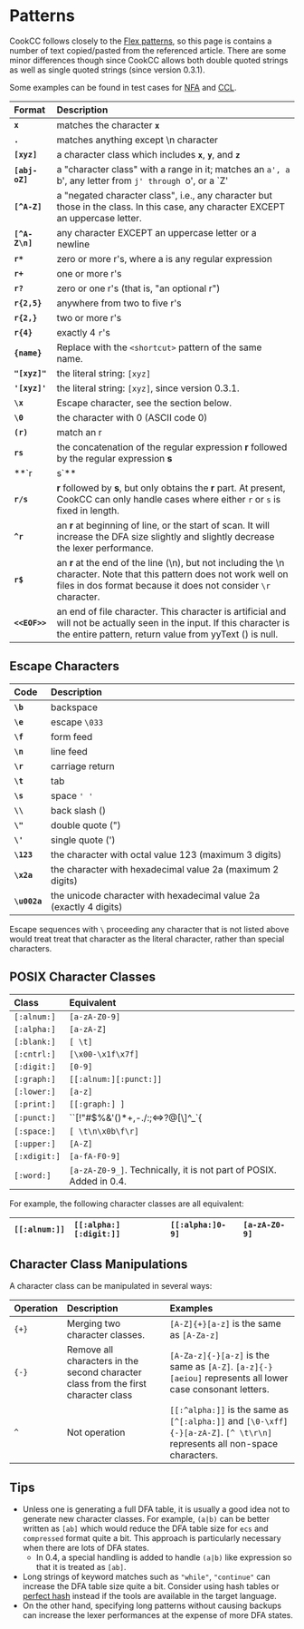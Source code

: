 

# Patterns #

CookCC follows closely to the [Flex patterns](http://dinosaur.compilertools.net/flex/flex_7.html), so this page is contains a number of text copied/pasted from the referenced article.  There are some minor differences though since CookCC allows both double quoted strings as well as single quoted strings (since version 0.3.1).

Some examples can be found in test cases for [NFA](http://code.google.com/p/cookcc/source/browse/trunk/tests/java/lexer/nfa/) and [CCL](http://code.google.com/p/cookcc/source/browse/trunk/tests/java/lexer/ccl/).

| **Format** | **Description** |
|:-----------|:----------------|
| **`x`** | matches the character **`x`** |
| **`.`** | matches anything except \n character |
| **`[xyz]`** | a character class which includes **`x`**, **`y`**, and **`z`** |
| **`[abj-oZ]`** | a "character class" with a range in it; matches an `a', a `b', any letter from `j' through `o', or a `Z' |
| **`[^A-Z]`** | a "negated character class", i.e., any character but those in the class. In this case, any character EXCEPT an uppercase letter. |
| **`[^A-Z\n]`** | any character EXCEPT an uppercase letter or a newline |
| **`r*`** | zero or more r's, where a is any regular expression |
| **`r+`** | one or more r's |
| **`r?`** | zero or one r's (that is, "an optional r") |
| **`r{2,5} `** | anywhere from two to five r's |
| **`r{2,} `** | two or more r's |
| **`r{4} `** | exactly 4 `r`'s |
| **` {name} `** | Replace with the `<shortcut>` pattern of the same name. |
| **`"[xyz]"`** | the literal string: `[xyz]` |
| **`'[xyz]'`** | the literal string: `[xyz]`, since version 0.3.1. |
| **`\x`** | Escape character, see the section below. |
| **`\0`** | the character with 0 (ASCII code 0) |
| **`(r)`** | match an r |
| **`rs`** | the concatenation of the regular expression **r** followed by the regular expression **s** |
| **`r|s`** | either an **`r`** or an **`s`**. |
| **`r/s`** | **r** followed by **s**, but only obtains the **r** part.  At present, CookCC can only handle cases where either `r` or `s` is fixed in length. |
| **`^r`** | an **r** at beginning of line, or the start of scan.  It will increase the DFA size slightly and slightly decrease the lexer performance. |
| **`r$`** | an **r** at the end of the line (\n), but not including the \n character.  Note that this pattern does not work well on files in dos format because it does not consider `\r` character. |
| **`<<EOF>>`** | an end of file character.  This character is artificial and will not be actually seen in the input.  If this character is the entire pattern, return value from yyText () is null. |

## Escape Characters ##
| **Code** | **Description** |
|:---------|:----------------|
| **`\b`** | backspace |
| **`\e`**| escape `\033` |
| **`\f`** | form feed |
| **`\n`** | line feed |
| **`\r`** | carriage return |
| **`\t`**| tab |
| **`\s`**| space `' '` |
| **`\\`** | back slash (\) |
| **`\"`** | double quote (") |
| **`\'`** | single quote (') |
| **`\123`** | the character with octal value 123 (maximum 3 digits) |
| **`\x2a`** | the character with hexadecimal value 2a (maximum 2 digits) |
| **`\u002a`** | the unicode character with hexadecimal value 2a (exactly 4 digits) |

Escape sequences with `\` proceeding any character that is not listed above would treat treat that character as the literal character, rather than special characters.

## POSIX Character Classes ##
| **Class** | **Equivalent** |
|:----------|:---------------|
| `[:alnum:]` | `[a-zA-Z0-9]` |
| `[:alpha:]` | `[a-zA-Z]` |
| `[:blank:]` | `[ \t]` |
| `[:cntrl:]` | `[\x00-\x1f\x7f]` |
| `[:digit:]` | `[0-9]` |
| `[:graph:]` | `[[:alnum:][:punct:]]` |
| `[:lower:]` | `[a-z]` |
| `[:print:]` | `[[:graph:] ]` |
| `[:punct:]` | ``[!"#$%&'()*+,-./:;<=>?@[\\\]^_`{|}~]`` |
| `[:space:]` | `[ \t\n\x0b\f\r]` |
| `[:upper:]` | `[A-Z]` |
| `[:xdigit:]` | `[a-fA-F0-9]` |
| `[:word:]` | `[a-zA-Z0-9_]`.  Technically, it is not part of POSIX. Added in 0.4.|

For example, the following character classes are all equivalent:

| `[[:alnum:]]` | `[[:alpha:][:digit:]]` | `[[:alpha:]0-9]` | `[a-zA-Z0-9]` |
|:--------------|:-----------------------|:-----------------|:--------------|

## Character Class Manipulations ##
A character class can be manipulated in several ways:

| **Operation** | **Description** | **Examples** |
|:--------------|:----------------|:-------------|
| ` {+} ` | Merging two character classes. | `[A-Z]{+}[a-z]` is the same as `[A-Za-z]` |
| ` {-} ` | Remove all characters in the second character class from the first character class | `[A-Za-z]{-}[a-z]` is the same as `[A-Z]`.  `[a-z]{-}[aeiou]` represents all lower case consonant letters.  |
| ` ^ ` | Not operation | `[[:^alpha:]]` is the same as `[^[:alpha:]]` and `[\0-\xff]{-}[a-zA-Z]`.  `[^ \t\r\n]` represents all non-space characters. |

## Tips ##
  * Unless one is generating a full DFA table, it is usually a good idea not to generate new character classes.  For example, `(a|b)` can be better written as `[ab]` which would reduce the DFA table size for `ecs` and `compressed` format quite a bit.  This approach is particularly necessary when there are lots of DFA states.
    * In 0.4, a special handling is added to handle `(a|b)` like expression so that it is treated as `[ab]`.
  * Long strings of keyword matches such as `"while"`, `"continue"` can increase the DFA table size quite a bit.  Consider using hash tables or [perfect hash](http://en.wikipedia.org/wiki/Perfect_hash_function) instead if the tools are available in the target language.
  * On the other hand, specifying long patterns without causing backups can increase the lexer performances at the expense of more DFA states.